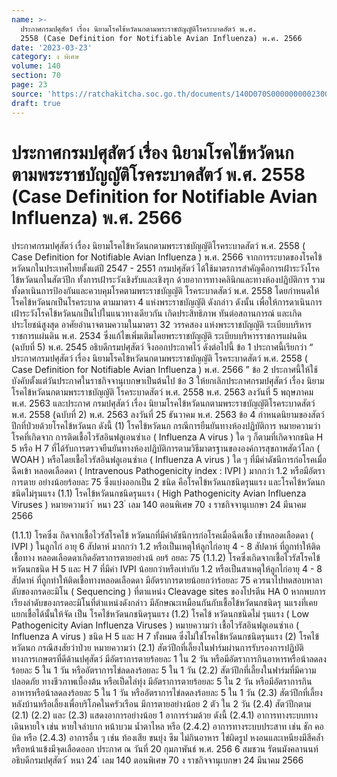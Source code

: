 ```yaml
---
name: >-
  ประกาศกรมปศุสัตว์ เรื่อง นิยามโรคไข้หวัดนกตามพระราชบัญญัติโรคระบาดสัตว์ พ.ศ.
  2558 (Case Definition for Notifiable Avian Influenza) พ.ศ. 2566
date: '2023-03-23'
category: ง พิเศษ
volume: 140
section: 70
page: 23
source: 'https://ratchakitcha.soc.go.th/documents/140D070S0000000002300.pdf'
draft: true
---
```


# ประกาศกรมปศุสัตว์ เรื่อง นิยามโรคไข้หวัดนกตามพระราชบัญญัติโรคระบาดสัตว์ พ.ศ. 2558 (Case Definition for Notifiable Avian Influenza) พ.ศ. 2566

ประกาศกรมปศุสัตว์ เรื่อง นิยามโรคไข้หวัดนกตามพระราชบัญญัติโรคระบาดสัตว์ พ.ศ. 2558 ( Case Definition for Notifiable Avian Influenza ) พ.ศ. 2566 จากการระบาดของโรคไข้หวัดนกในประเทศไทยตั้งแต่ปี 2547 - 2551 กรมปศุสัตว์ ได้ใช้มาตรการสำคัญคือการเฝ้าระวังโรคไข้หวัดนกในสัตว์ปีก ทั้งการเฝ้าระวังเชิงรับและเชิงรุก ด้วยอาการทางคลินิกและทางห้องปฏิบัติการ รวมทั้งดาเนินการป้องกันและควบคุมโรคตามพระราชบัญญัติ โรคระบาดสัตว์ พ.ศ. 2558 โดยกำหนดให้โรคไข้หวัดนกเป็นโรคระบาด ตามมาตรา 4 แห่งพระราชบัญญัติ ดังกล่าว ดังนั้น เพื่อให้การดาเนินการเฝ้าระวังโรคไข้หวัดนกเป็นไปในแนวทางเดียวกัน เกิดประสิทธิภาพ ทันต่อสถานการณ์ และเกิดประโยชน์สูงสุด อาศัยอำนาจตามความในมาตรา 32 วรรคสอง แห่งพระราชบัญญัติ ระเบียบบริหารราชการแผ่นดิน พ.ศ. 2534 ซึ่งแก้ไขเพิ่มเติมโดยพระราชบัญญัติ ระเบียบบริหารราชการแผ่นดิน (ฉบับที่ 5) พ.ศ. 2545 อธิบดีกรมปศุสัตว์ จึงออกประกาศไว้ ดังต่อไปนี้ ข้อ 1 ประกาศนี้เรียกว่า “ ประกาศกรมปศุสัตว์ เรื่อง นิยามโรคไข้หวัดนกตามพระราชบัญญัติ โรคระบาดสัตว์ พ.ศ. 2558 ( Case Definition for Notifiable Avian Influenza ) พ.ศ. 2566 ” ข้อ 2 ประกาศนี้ให้ใช้บังคับตั้งแต่วันประกาศในราชกิจจานุเบกษาเป็นต้นไป ข้อ 3 ให้ยกเลิกประกาศกรมปศุสัตว์ เรื่อง นิยามโรคไข้หวัดนกตามพระราชบัญญัติ โรคระบาดสัตว์ พ.ศ. 2558 พ.ศ. 2563 ลงวันที่ 5 พฤษภาคม พ.ศ. 2563 และประกาศ กรมปศุสัตว์ เรื่อง นิยามโรคไข้หวัดนกตามพระราชบัญญัติโรคระบาดสัตว์ พ.ศ. 2558 (ฉบับที่ 2) พ.ศ. 2563 ลงวันที่ 25 ธันวาคม พ.ศ. 2563 ข้อ 4 กำหนดนิยามของสัตว์ปีกที่ป่วยด้วยโรคไข้หวัดนก ดังนี้ (1) โรคไข้หวัดนก กรณีการยืนยันทางห้องปฏิบัติการ หมายความว่า โรคที่เกิดจาก การติดเชื้อไวรัสอินฟลูเอนซ่าเอ ( Influenza A virus ) ใด ๆ ก็ตามที่เกิดจากชนิด H 5 หรือ H 7 ที่ได้รับการตรวจยืนยันทางห้องปฏิบัติการตามวิธีมาตรฐานขององค์การสุขภาพสัตว์โลก ( WOAH ) หรือโดยเชื้อไวรัสอินฟลูเอนซ่าเอ ( Influenza A virus ) ใด ๆ ที่มีค่าดัชนีการก่อโรคเมื่อฉีดเข้า หลอดเลือดดา ( Intravenous Pathogenicity index : IVPI ) มากกว่า 1.2 หรือมีอัตราการตาย อย่างน้อยร้อยละ 75 ซึ่งแบ่งออกเป็น 2 ชนิด คือโรคไข้หวัดนกชนิดรุนแรง และโรคไข้หวัดนก ชนิดไม่รุนแรง (1.1) โรคไข้หวัดนกชนิดรุนแรง ( High Pathogenicity Avian Influenza Viruses ) หมายความว่า ้ หนา 23 ่ เลม 140 ตอนพิเศษ 70 ง ราชกิจจานุเบกษา 24 มีนาคม 2566

(1.1.1) โรคซึ่งเ กิดจากเชื้อไวรัสโรคไข้ หวัดนกที่มีค่าดัชนีการก่อโรคเมื่อฉีดเชื้อ เข้ำหลอดเลือดดา ( IVPI ) ในลูกไก่ อายุ 6 สัปดาห์ มากกว่า 1.2 หรือเป็นเหตุให้ลูกไก่อายุ 4 - 8 สัปดาห์ ที่ถูกทำให้ติดเชื้อทาง หลอดเลือดดาเกิดอัตราการตายอย่างน้ อยร้ อยละ 75 (1.1.2) โรคซึ่งเกิดจากเชื้อไวรัสโรคไข้ หวัดนกชนิด H 5 และ H 7 ที่มีค่า IVPI น้อยกว่าหรือเท่ากับ 1.2 หรือเป็นสาเหตุให้ลูกไก่อายุ 4 - 8 สัปดาห์ ที่ถูกทำให้ติดเชื้อทางหลอดเลือดดา มีอัตราการตายน้อยกว่าร้อยละ 75 ควรนาไปทดสอบหาลาดับของกรดอะมิโน ( Sequencing ) ที่ตาแหน่ง Cleavage sites ของโปรตีน HA 0 หากพบการเรียงลำดับของกรดอะมิโนที่ตำแหน่งดังกล่าว มีลักษณะเหมือนกันกับเชื้อไข้หวัดนกชนิดรุ นแรงที่เคยแยกเชื้อได้นั้นให้จัด เป็น โรคไข้หวัดนกชนิดรุนแรง (1.2) โรคไข้ หวัดนกชนิดไม่ รุนแรง ( Low Pathogenicity Avian Influenza Viruses ) หมายความว่า เชื้อไวรัสอินฟลูเอนซ่าเอ ( Influenza A virus ) ชนิด H 5 และ H 7 ทั้งหมด ซึ่งไม่ใช่โรคไข้หวัดนกชนิดรุนแรง (2) โรคไข้ หวัดนก กรณีสงสัยว่าป่วย หมายความว่า (2.1) สัตว์ปีกที่เลี้ยงในฟาร์มผ่านการรับรองการปฏิบัติทางการเกษตรที่ดีด้านปศุสัตว์ มีอัตราการตายร้อยละ 1 ใน 2 วัน หรือมีอัตราการกินอาหารหรือน้าลดลงร้อยละ 5 ใน 1 วัน หรืออัตราการไข่ลดลงร้อยละ 5 ใน 1 วัน (2.2) สัตว์ปีกที่เลี้ยงในฟาร์มที่มีความปลอดภัย ทางชีวภาพเบื้องต้น หรือเป็ดไล่ทุ่ง มีอัตราการตายร้อยละ 5 ใน 2 วัน หรือมีอัตราการกินอาหารหรือน้าลดลงร้อยละ 5 ใน 1 วัน หรืออัตราการไข่ลดลงร้อยละ 5 ใน 1 วัน (2.3) สัตว์ปีกที่เลี้ยงหลังบ้านหรือเลี้ยงเพื่อบริโภคในครัวเรือน มีการตายอย่างน้อย 2 ตัว ใน 2 วัน (2.4) สัตว์ปีกตาม (2.1) (2.2) และ (2.3) แสดงอาการอย่างน้อย 1 อาการร่วมด้วย ดังนี้ (2.4.1) อาการทางระบบทางเดินหายใจ เช่น หายใจลำบาก หน้าบวม น้ำตาไหล หรือ (2.4.2) อาการทางระบบประสาท เช่น ชัก คอบิด หรือ (2.4.3) อาการอื่น ๆ เช่น ท้องเสีย ขนยุ่ง ซึม ไม่กินอาหาร ไข่ผิดรูป หงอนและเหนียงมีสีคล้ำ หรือหน้าแข้งมีจุดเลือดออก ประกาศ ณ วันที่ 20 กุมภาพันธ์ พ.ศ. 256 6 สมชวน รัตนมังคลานนท์ อธิบดีกรมปศุสัตว์ ้ หนา 24 ่ เลม 140 ตอนพิเศษ 70 ง ราชกิจจานุเบกษา 24 มีนาคม 2566
